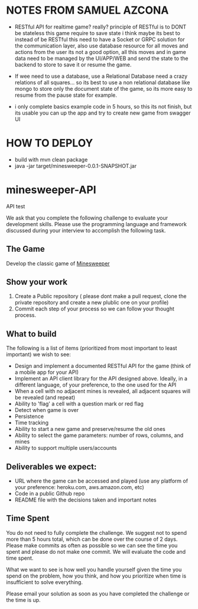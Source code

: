 # NOTES FROM SAMUEL AZCONA
- RESTful API for realtime game? really? principle of RESTful is to DONT be stateless this game require to save state i think maybe its best to instead of be RESTful this need to have a Socket or GRPC solution for the communication layer, also use database resource for all moves and actions from the user its not a good option, all this moves and in game data need to be managed by the UI/APP/WEB and send the state to the backend to store to save it or resume the game.

- If wee need to use a database, use a Relational Database need a crazy relations of all squares... so its best to use a non relational database like mongo to store only the document state of the game, so its more easy to resume from the pause state for example.
- i only complete basics example code in 5 hours, so this its not finish, but its usable you can up the app and try to create new game from swagger UI

# HOW TO DEPLOY
- build with mvn clean package
- java -jar target/minesweeper-0.0.1-SNAPSHOT.jar


# minesweeper-API
API test

We ask that you complete the following challenge to evaluate your development skills. Please use the programming language and framework discussed during your interview to accomplish the following task.

## The Game
Develop the classic game of [Minesweeper](https://en.wikipedia.org/wiki/Minesweeper_(video_game))

## Show your work

1.  Create a Public repository ( please dont make a pull request, clone the private repository and create a new plublic one on your profile)
2.  Commit each step of your process so we can follow your thought process.

## What to build
The following is a list of items (prioritized from most important to least important) we wish to see:
* Design and implement  a documented RESTful API for the game (think of a mobile app for your API)
* Implement an API client library for the API designed above. Ideally, in a different language, of your preference, to the one used for the API
* When a cell with no adjacent mines is revealed, all adjacent squares will be revealed (and repeat)
* Ability to 'flag' a cell with a question mark or red flag
* Detect when game is over
* Persistence
* Time tracking
* Ability to start a new game and preserve/resume the old ones
* Ability to select the game parameters: number of rows, columns, and mines
* Ability to support multiple users/accounts
 
## Deliverables we expect:
* URL where the game can be accessed and played (use any platform of your preference: heroku.com, aws.amazon.com, etc)
* Code in a public Github repo
* README file with the decisions taken and important notes

## Time Spent
You do not need to fully complete the challenge. We suggest not to spend more than 5 hours total, which can be done over the course of 2 days.  Please make commits as often as possible so we can see the time you spent and please do not make one commit.  We will evaluate the code and time spent.
 
What we want to see is how well you handle yourself given the time you spend on the problem, how you think, and how you prioritize when time is insufficient to solve everything.

Please email your solution as soon as you have completed the challenge or the time is up.
